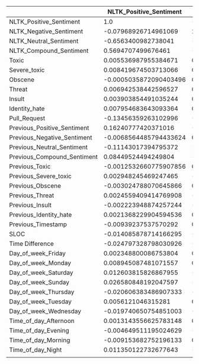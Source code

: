 |                             | NLTK_Positive_Sentiment | NLTK_Negative_Sentiment | NLTK_Neutral_Sentiment  | NLTK_Compound_Sentiment | Toxic                  | Severe_toxic           | Obscene                | Threat                  | Insult                 | Identity_hate           | Pull_Request           | Previous_Positive_Sentiment | Previous_Negative_Sentiment | Previous_Neutral_Sentiment | Previous_Compound_Sentiment | Previous_Toxic          | Previous_Severe_toxic   | Previous_Obscene        | Previous_Threat         | Previous_Insult         | Previous_Identity_hate  | Previous_Timestamp      | SLOC                    | Time Difference        | Day_of_week_Friday      | Day_of_week_Monday     | Day_of_week_Saturday   | Day_of_week_Sunday      | Day_of_week_Thursday   | Day_of_week_Tuesday    | Day_of_week_Wednesday  | Time_of_day_Afternoon  | Time_of_day_Evening     | Time_of_day_Morning    | Time_of_day_Night      |
| --------------------------- | ----------------------- | ----------------------- | ----------------------- | ----------------------- | ---------------------- | ---------------------- | ---------------------- | ----------------------- | ---------------------- | ----------------------- | ---------------------- | --------------------------- | --------------------------- | -------------------------- | --------------------------- | ----------------------- | ----------------------- | ----------------------- | ----------------------- | ----------------------- | ----------------------- | ----------------------- | ----------------------- | ---------------------- | ----------------------- | ---------------------- | ---------------------- | ----------------------- | ---------------------- | ---------------------- | ---------------------- | ---------------------- | ----------------------- | ---------------------- | ---------------------- |
| NLTK_Positive_Sentiment     | 1.0                     | -0.07968926714961069    | -0.6563400982738041     | 0.5694707499676461      | 0.005536987955384671   | 0.008419674503713066   | -0.0005035872090403496 | 0.006942538442596527    | 0.003903854491035244   | 0.007954683643093364    | -0.13456359263102996   | 0.16240777420371016         | -0.0068564485794433624      | -0.11143017394795372       | 0.08449524494249804         | -0.0012532660775907856  | 0.002948245469247465    | -0.003024788070645866   | 0.0024559409414769908   | -0.002223948874257244   | 0.0021368229904594536   | -0.00939237537570292    | -0.014085878714166295   | -0.024797328798030926  | 0.002348800086753804    | 0.008945087481071557   | 0.012603815826867955   | 0.026580848192047597    | -0.020606383486907333  | 0.0056121046315281     | -0.019740650754851003  | 0.0013143556625783148  | -0.004649511195024629   | -0.009153682752196133  | 0.011350122732677643   |
| NLTK_Negative_Sentiment     | -0.07968926714961069    | 1.0                     | -0.6997613132426066     | -0.6198065496025439     | 0.029688571942334843   | 0.019549122198810394   | 0.013264641122849726   | 0.017434412812830778    | 0.014100578684256215   | 0.023260966502865816    | -0.14074622523592337   | -0.007560646301053989       | 0.12133174770649333         | -0.08626133760631699       | -0.07586472985942803        | 0.0016299543190016461   | -0.0006900702224499532  | 0.0036856568340447736   | -0.0016244463593128812  | -0.001937663974645908   | 0.006417923296542655    | 0.002903438468812188    | -0.016665924479680145   | -0.0007993017503329056 | 0.0024154777967715594   | 0.01524935615735056    | -0.021186257707289095  | -0.022915509472115167   | -0.001354708577088432  | 0.022516054090025155   | -0.009017882691843561  | 0.016576642639899882   | -0.004530842634169911   | 0.024436031577375984   | -0.037412053075683196  |
| NLTK_Neutral_Sentiment      | -0.6563400982738041     | -0.6997613132426066     | 1.0                     | 0.06100428433890764     | -0.026435763461432327  | -0.020828245922914695  | -0.009678566449916973  | -0.01816471194368629    | -0.013471233661232599  | -0.023302878944735223   | 0.2029666399981281     | -0.1106742206745716         | -0.08691829029465178        | 0.14514988872034001        | -0.0031393456933457788      | -0.00034038367755199084 | -0.0015912506865582647  | -0.0006247107045600826  | -0.000530536545639713   | 0.0030588439108324783   | -0.006388206223447695   | 0.004534440655153192    | 0.022708741738031793    | 0.01837341259488896    | -0.003504454060230895   | -0.017955518149938888  | 0.00700453155717719    | -0.0017059258800023558  | 0.01579405259433628    | -0.021064311868301853  | 0.02096780621442225    | -0.01348539228782414   | 0.0067625717742819235   | -0.01193866784669865   | 0.02018148843425992    |
| NLTK_Compound_Sentiment     | 0.5694707499676461      | -0.6198065496025439     | 0.06100428433890764     | 1.0                     | -0.014875937506718534  | -0.0017238837346405132 | -0.0075466201947903475 | -0.007212847855650587   | -0.0065630339775820026 | -0.010628914510092832   | -0.007581381470900041  | 0.08540845357702036         | -0.07485326447656684        | -0.004593368682304373      | 0.12658812709385203         | -0.0014956099831753978  | 0.005933744198616499    | -0.0041567439548631435  | 0.0038337496653277816   | -0.00013643918167008677 | -0.0031684048680371097  | -0.018452352502524565   | 0.0015546330967926153   | -0.03762566526592376   | 0.0005918314378296898   | -0.0019853392777254225 | 0.021898623742729974   | 0.03625479951255237     | -0.01499642597075524   | -0.00898006016057411   | -0.011425018086323587  | -0.005630002631681929  | 0.001307792187099251    | -0.019115539576124413  | 0.023343400940263794   |
| Toxic                       | 0.005536987955384671    | 0.029688571942334843    | -0.026435763461432327   | -0.014875937506718534   | 1.0                    | 0.5986657263446669     | 0.7084581317537532     | 0.35838308139414726     | 0.6621462172351404     | 0.5764821269998694      | -0.01052130899716495   | -0.0038520096926253815      | 0.0019282483042310195       | 0.0013104179372241168      | -0.0036920618637395755      | 0.06579959028733129     | 0.033654289145559985    | 0.029264611548681114    | 0.0001661331099623816   | 0.1255442720750636      | 0.03986439374592744     | -0.0001489925779794977  | -0.0007926399596851444  | 0.026133119412248943   | 0.000444044987603098    | -0.0015210106745425433 | 0.003564068800665042   | -0.001810731614127956   | -0.0022215283782374426 | 0.0033065387555111236  | -0.0011743630183109605 | 0.0030746233606216344  | -0.0038215812487474316  | -0.00490547282564781   | 0.0046801007146480425  |
| Severe_toxic                | 0.008419674503713066    | 0.019549122198810394    | -0.020828245922914695   | -0.0017238837346405132  | 0.5986657263446669     | 1.0                    | 0.512887615227258      | 0.5906301668149501      | 0.626407316457992      | 0.44584333034719487     | -0.02636976232540362   | -0.0008534041016262959      | -0.000740776961845101       | 0.0011887875983408911      | 0.002261959545050023        | 0.028245117508941934    | 0.022822739631998917    | 0.011785013807388623    | 2.4488467801554655e-05  | 0.07203403446978147     | 0.01718098363323195     | -0.0004272772111632318  | -0.0024324283384399552  | -0.014083325044041509  | -0.0004047588848426132  | -0.001300108507552985  | 0.005421339188903137   | -0.0011245655145849015  | -0.0009434133269714886 | 0.00475424363391195    | -0.004835074485317761  | -0.0002583871097663789 | -0.0036832983198063804  | -0.0007618439516685633 | 0.004108220310378294   |
| Obscene                     | -0.0005035872090403496  | 0.013264641122849726    | -0.009678566449916973   | -0.0075466201947903475  | 0.7084581317537532     | 0.512887615227258      | 1.0                    | 0.014674469143081844    | 0.5176099590633801     | 0.2520774278655803      | -0.007808863795053166  | -0.001108955639287328       | 0.003366172813148701        | -0.0017409249373358034     | -0.0028051938723279686      | 0.021487165899771832    | 0.011974122977665693    | 0.013787829881186082    | -1.911424857043945e-05  | 0.041251166096958385    | 0.014149207564311442    | 0.00030235630535596956  | -0.0008191490219459489  | 0.002089627237435957   | 0.0021996640865708894   | 0.0009022152582260048  | 0.0008866836058531731  | -0.004102917640146003   | -0.0016094776287645276 | 0.001760971121124848   | -0.0010507585299596985 | 0.0011634622965256344  | -0.0017594660851692643  | -0.000626710758833773  | 0.000847438753547457   |
| Threat                      | 0.006942538442596527    | 0.017434412812830778    | -0.01816471194368629    | -0.007212847855650587   | 0.35838308139414726    | 0.5906301668149501     | 0.014674469143081844   | 1.0                     | 0.06996295533476576    | 0.5585994856816668      | -0.0025127556538598193 | -0.0025123121703361805      | -0.0024055950523067357      | 0.0036197937891114564      | -0.0001715190064475508      | 0.00022021486488798834  | -0.00017052710731792708 | 3.4774505366455934e-05  | -3.449608819911262e-05  | 0.0007785770318767925   | -5.842066067940592e-05  | -0.0003044821707479297  | -0.000288606575801061   | 0.009364509225361025   | -0.0008705859843216649  | -0.0023059956588777756 | 0.004921317110451311   | -0.0013433925133555138  | 0.003966015487915464   | -0.0026918196407080533 | -0.000719765740656888  | 0.002035052857766917   | -0.002414361684551828   | -0.0019576777806074802 | 0.0017562322583479445  |
| Insult                      | 0.003903854491035244    | 0.014100578684256215    | -0.013471233661232599   | -0.0065630339775820026  | 0.6621462172351404     | 0.626407316457992      | 0.5176099590633801     | 0.06996295533476576     | 1.0                    | 0.320022317456704       | -0.004683489478096241  | -0.003559435741252578       | 0.0016142718068496002       | 0.0013323950296242502      | -0.0030236418140433255      | 0.09998914388502475     | 0.0721935089830778      | 0.041150186158126024    | 0.0005595166974920953   | 0.24204397303432726     | 0.06380959929934067     | -4.437295965426331e-05  | 1.7781234269876913e-05  | 0.00896961598837802    | -0.002122821399675292   | -0.001260786004463875  | 7.269537143894286e-05  | -0.0017226492703507935  | -0.0015627131761023604 | 0.008744084245563775   | -0.002703976539211184  | -0.001247247403983304  | -0.0009288077118295151  | -0.0038030343846922345 | 0.0057794246745154374  |
| Identity_hate               | 0.007954683643093364    | 0.023260966502865816    | -0.023302878944735223   | -0.010628914510092832   | 0.5764821269998694     | 0.44584333034719487    | 0.2520774278655803     | 0.5585994856816668      | 0.320022317456704      | 1.0                     | -0.011046014021765567  | -0.0018927536519032253      | 0.0022656278108509308       | -0.00034200622031393604    | -0.0026960085134243956      | 0.04317007900749174     | 0.01932679917700918     | 0.01643668817558333     | -2.238010485412763e-06  | 0.07208195298865847     | 0.029904724931754705    | -0.0006051893557508225  | -0.0019185361589498916  | 0.025231322464256266   | -0.00022951564688525694 | -0.0006675498571407638 | -0.0016088872970817679 | -0.00015445779210654888 | 0.0028994958050676937  | 0.0018794496095601884  | -0.002702301828457964  | 0.0032500479426856516  | -0.0006707314090194791  | -0.0036736318197907974 | 0.0006541741873517048  |
| Pull_Request                | -0.13456359263102996    | -0.14074622523592337    | 0.2029666399981281      | -0.007581381470900041   | -0.01052130899716495   | -0.02636976232540362   | -0.007808863795053166  | -0.0025127556538598193  | -0.004683489478096241  | -0.011046014021765567   | 1.0                    | -0.057478770934026924       | -0.04779065767770135        | 0.07738182230790444        | -0.0221695796061188         | -0.0009708436199565953  | -0.015271734651377933   | -0.0026511834210726248  | -0.0023231537879479154  | -0.001773515287636052   | -0.0065033496644260015  | 0.002081423599568803    | 0.07245042224226678     | 0.19264496378222198    | -0.006317803035665696   | -0.026232260838890537  | -0.0237931082233331    | -0.027228924771530893   | -0.0026502199009704654 | -0.027325505714167315  | 0.09052696514681167    | -0.025141949304820856  | 0.04789789040144657     | -0.02830538376121446   | 0.013783457645598554   |
| Previous_Positive_Sentiment | 0.16240777420371016     | -0.007560646301053989   | -0.1106742206745716     | 0.08540845357702036     | -0.0038520096926253815 | -0.0008534041016262959 | -0.001108955639287328  | -0.0025123121703361805  | -0.003559435741252578  | -0.0018927536519032253  | -0.057478770934026924  | 1.0                         | -0.07967841641969427        | -0.655788790562071         | 0.5694664233545988          | 0.005538149903742661    | 0.008426594994010444    | -0.0005028368608137617  | 0.0069428744980799114   | 0.0039045237575813475   | 0.007963264575602702    | 0.006465799575742902    | -0.005759509922470508   | -0.02494970736851185   | 0.000585237559486635    | 0.008705518302791527   | 0.013039944341253999   | 0.024684830217152644    | -0.018295090068596063  | 0.005345093074870884   | -0.01902179523924864   | -0.003012085516202554  | -0.003683494438787642   | -0.008873488686395875  | 0.014868670287088213   |
| Previous_Negative_Sentiment | -0.0068564485794433624  | 0.12133174770649333     | -0.08691829029465178    | -0.07485326447656684    | 0.0019282483042310195  | -0.000740776961845101  | 0.003366172813148701   | -0.0024055950523067357  | 0.0016142718068496002  | 0.0022656278108509308   | -0.04779065767770135   | -0.07967841641969427        | 1.0                         | -0.6991872720295396        | -0.6198035083077965         | 0.0296887453628111      | 0.019556194651686058    | 0.013264772533813588    | 0.01743453292178407     | 0.014100843299966675    | 0.02326844582047192     | -0.002048394667120627   | -0.00805060354531108    | -0.0007833505739993133 | 0.007045148475654189    | 0.013000215388169914   | -0.02063204910888764   | -0.025085843272919794   | -0.0028607728863857696 | 0.02304427016729363    | -0.009318114732659864  | 0.014859273083542558   | -0.009552796490275656   | 0.02686632148768707    | -0.033708077416135934  |
| Previous_Neutral_Sentiment  | -0.11143017394795372    | -0.08626133760631699    | 0.14514988872034001     | -0.004593368682304373   | 0.0013104179372241168  | 0.0011887875983408911  | -0.0017409249373358034 | 0.0036197937891114564   | 0.0013323950296242502  | -0.00034200622031393604 | 0.07738182230790444    | -0.655788790562071          | -0.6991872720295396         | 1.0                        | 0.06097094235507454         | -0.026407498905175162   | -0.02069707208850693    | -0.00966509263597059    | -0.018148837411278495   | -0.013454715546395811   | -0.023152992816373136   | -0.0030861405992264747  | 0.010213128439444562    | 0.018076932042122885   | -0.005655408332920822   | -0.016255705187845595  | 0.006124109282386441   | 0.0013508322717870613   | 0.015363168757945977   | -0.021170189167668836  | 0.020635641037230038   | -0.008939972501782816  | 0.00982001426526313     | -0.01397419885938199   | 0.014740783700041414   |
| Previous_Compound_Sentiment | 0.08449524494249804     | -0.07586472985942803    | -0.0031393456933457788  | 0.12658812709385203     | -0.0036920618637395755 | 0.002261959545050023   | -0.0028051938723279686 | -0.0001715190064475508  | -0.0030236418140433255 | -0.0026960085134243956  | -0.0221695796061188    | 0.5694664233545988          | -0.6198035083077965         | 0.06097094235507454        | 1.0                         | -0.014875420551683711   | -0.0017239427637581876  | -0.007546264461854375   | -0.007212792192669288   | -0.006562828768986125   | -0.01062801339833685    | 0.010980653990349334    | 0.00029858183951996854  | -0.03787836491390246   | -0.003025538421070301   | -0.0027217545424301076 | 0.02120984977213606    | 0.03530823047909727     | -0.011848880334931944  | -0.007849004946944115  | -0.010544900476321676  | -0.008873788571037579  | 0.00234902800032091     | -0.02022758370914828   | 0.02699134206203584    |
| Previous_Toxic              | -0.0012532660775907856  | 0.0016299543190016461   | -0.00034038367755199084 | -0.0014956099831753978  | 0.06579959028733129    | 0.028245117508941934   | 0.021487165899771832   | 0.00022021486488798834  | 0.09998914388502475    | 0.04317007900749174     | -0.0009708436199565953 | 0.005538149903742661        | 0.0296887453628111          | -0.026407498905175162      | -0.014875420551683711       | 1.0                     | 0.5986636655238102      | 0.7084581379712438      | 0.35838309045293        | 0.6621462319624775      | 0.5764793797616862      | -0.00021668201102934958 | -0.0013822412853366302  | 0.026134627901176065   | 0.00013564013881739863  | 0.0011026492850766585  | 0.004820159458058971   | -0.0018305494245928666  | -0.006093390794372829  | 0.002693168565242982   | 0.00030592392822523554 | -0.0014728815675024616 | 0.0011227392428625963   | -0.004381879618647045  | 0.004852787247078143   |
| Previous_Severe_toxic       | 0.002948245469247465    | -0.0006900702224499532  | -0.0015912506865582647  | 0.005933744198616499    | 0.033654289145559985   | 0.022822739631998917   | 0.011974122977665693   | -0.00017052710731792708 | 0.0721935089830778     | 0.01932679917700918     | -0.015271734651377933  | 0.008426594994010444        | 0.019556194651686058        | -0.02069707208850693       | -0.0017239427637581876      | 0.5986636655238102      | 1.0                     | 0.5128857133686655      | 0.5906275903988673      | 0.6264048902858136      | 0.4458494197226918      | 0.0001809874911506851   | -0.0017568238961164788  | -0.01411551007058288   | -0.0002829198657054878  | 0.0033219774229805636  | 0.0025398937448711436  | -0.001088153459510052   | -0.003934286837674428  | 0.0048890441883425     | -0.00456466700674367   | -0.00341836037489779   | -0.000929507438997324   | -0.0005001589820017955 | 0.004900375258935982   |
| Previous_Obscene            | -0.003024788070645866   | 0.0036856568340447736   | -0.0006247107045600826  | -0.0041567439548631435  | 0.029264611548681114   | 0.011785013807388623   | 0.013787829881186082   | 3.4774505366455934e-05  | 0.041150186158126024   | 0.01643668817558333     | -0.0026511834210726248 | -0.0005028368608137617      | 0.013264772533813588        | -0.00966509263597059       | -0.007546264461854375       | 0.7084581379712438      | 0.5128857133686655      | 1.0                     | 0.014674480348747904    | 0.5176099718850438      | 0.25207645407536383     | -7.922207783214559e-05  | -0.0009521333761086759  | 0.0020890522272268555  | 0.0020050281884795773   | 0.0007475538802669758  | 0.0024607626010105     | -0.002840371825147073   | -0.003164432530945784  | 0.0015195953381388027  | -0.0007411856496829037 | -0.0005475966577438932 | -0.00011843537001811367 | -0.0010998182286900673 | 0.0017438606705601303  |
| Previous_Threat             | 0.0024559409414769908   | -0.0016244463593128812  | -0.000530536545639713   | 0.0038337496653277816   | 0.0001661331099623816  | 2.4488467801554655e-05 | -1.911424857043945e-05 | -3.449608819911262e-05  | 0.0005595166974920953  | -2.238010485412763e-06  | -0.0023231537879479154 | 0.0069428744980799114       | 0.01743453292178407         | -0.018148837411278495      | -0.007212792192669288       | 0.35838309045293        | 0.5906275903988673      | 0.014674480348747904    | 1.0                     | 0.06996296776358994     | 0.5585962547601093      | 0.00021122868388091538  | -0.00027572562931245685 | 0.009357634066043724   | -0.0006329193601548097  | 0.004690592180844745   | 0.0007947585350809603  | -0.0015069956522725503  | -0.0020895590196754487 | -0.002466536026851288  | 0.0011050811050512142  | -0.0016275985370529757 | 0.0017814191951825127   | -0.0014343145495377906 | 0.0016175891645654296  |
| Previous_Insult             | -0.002223948874257244   | -0.001937663974645908   | 0.0030588439108324783   | -0.00013643918167008677 | 0.1255442720750636     | 0.07203403446978147    | 0.041251166096958385   | 0.0007785770318767925   | 0.24204397303432726    | 0.07208195298865847     | -0.001773515287636052  | 0.0039045237575813475       | 0.014100843299966675        | -0.013454715546395811      | -0.006562828768986125       | 0.6621462319624775      | 0.6264048902858136      | 0.5176099718850438      | 0.06996296776358994     | 1.0                     | 0.3200209554173398      | -5.410192890400625e-05  | -0.0005985851202262829  | 0.008968567069942757   | -0.0031795447431440965  | -0.0007924821970153531 | 0.001393604360006549   | -0.0018224140682743155  | -0.0020564993590580544 | 0.008358861993744495   | -0.0020798448822650023 | -0.0038917193234570854 | 0.0011526366825562863   | -0.004213935378278939  | 0.007238139459585798   |
| Previous_Identity_hate      | 0.0021368229904594536   | 0.006417923296542655    | -0.006388206223447695   | -0.0031684048680371097  | 0.03986439374592744    | 0.01718098363323195    | 0.014149207564311442   | -5.842066067940592e-05  | 0.06380959929934067    | 0.029904724931754705    | -0.0065033496644260015 | 0.007963264575602702        | 0.02326844582047192         | -0.023152992816373136      | -0.01062801339833685        | 0.5764793797616862      | 0.4458494197226918      | 0.25207645407536383     | 0.5585962547601093      | 0.3200209554173398      | 1.0                     | -0.00015188726934812585 | -0.0019106880184695096  | 0.02520127001292287    | 0.0007732739242308389   | 0.0005593986292306824  | 0.0010270041752098971  | -0.0012672007656023428  | -0.0024817741485285605 | 0.0022327075518622274  | -0.0008172940707657716 | -0.0020033401674294823 | 0.004571052842863848    | -0.0017836138353374612 | 8.211346452248434e-06  |
| Previous_Timestamp          | -0.00939237537570292    | 0.002903438468812188    | 0.004534440655153192    | -0.018452352502524565   | -0.0001489925779794977 | -0.0004272772111632318 | 0.00030235630535596956 | -0.0003044821707479297  | -4.437295965426331e-05 | -0.0006051893557508225  | 0.002081423599568803   | 0.006465799575742902        | -0.002048394667120627       | -0.0030861405992264747     | 0.010980653990349334        | -0.00021668201102934958 | 0.0001809874911506851   | -7.922207783214559e-05  | 0.00021122868388091538  | -5.410192890400625e-05  | -0.00015188726934812585 | 1.0                     | -0.002361850029373388   | -0.012107927378952752  | -0.0022558115968198803  | -0.0034500414703888538 | 0.0061860899408113     | 0.0005166769125775397   | 0.0028093382825793065  | 0.003277653577043578   | -0.004899859640171458  | 0.0019579259198661907  | -0.0008942777430224166  | 0.001845832683246574   | -0.0031123644815240535 |
| SLOC                        | -0.014085878714166295   | -0.016665924479680145   | 0.022708741738031793    | 0.0015546330967926153   | -0.0007926399596851444 | -0.0024324283384399552 | -0.0008191490219459489 | -0.000288606575801061   | 1.7781234269876913e-05 | -0.0019185361589498916  | 0.07245042224226678    | -0.005759509922470508       | -0.00805060354531108        | 0.010213128439444562       | 0.00029858183951996854      | -0.0013822412853366302  | -0.0017568238961164788  | -0.0009521333761086759  | -0.00027572562931245685 | -0.0005985851202262829  | -0.0019106880184695096  | -0.002361850029373388   | 1.0                     | 0.011141706089933565   | -0.002692827520913101   | -0.007171975162962337  | -0.0015186856434510133 | -0.00728060343397948    | -0.003380281879070389  | -0.0035058553785926715 | 0.02117621831322796    | 0.0006741593717263164  | -0.0007210279198225568  | -0.0009573987074920524 | 0.0008137334445329819  |
| Time Difference             | -0.024797328798030926   | -0.0007993017503329056  | 0.01837341259488896     | -0.03762566526592376    | 0.026133119412248943   | -0.014083325044041509  | 0.002089627237435957   | 0.009364509225361025    | 0.00896961598837802    | 0.025231322464256266    | 0.19264496378222198    | -0.02494970736851185        | -0.0007833505739993133      | 0.018076932042122885       | -0.03787836491390246        | 0.026134627901176065    | -0.01411551007058288    | 0.0020890522272268555   | 0.009357634066043724    | 0.008968567069942757    | 0.02520127001292287     | -0.012107927378952752   | 0.011141706089933565    | 1.0                    | 0.009290838989796527    | -0.0038414052142897036 | -0.033761945453524685  | -0.0032572411135628806  | 0.027449622811185632   | -0.003220683274883319  | -0.005465948395837069  | 0.06841459531121148    | 0.008704098293380466    | -0.040134581333051596  | -0.04133765247454832   |
| Day_of_week_Friday          | 0.002348800086753804    | 0.0024154777967715594   | -0.003504454060230895   | 0.0005918314378296898   | 0.000444044987603098   | -0.0004047588848426132 | 0.0021996640865708894  | -0.0008705859843216649  | -0.002122821399675292  | -0.00022951564688525694 | -0.006317803035665696  | 0.000585237559486635        | 0.007045148475654189        | -0.005655408332920822      | -0.003025538421070301       | 0.00013564013881739863  | -0.0002829198657054878  | 0.0020050281884795773   | -0.0006329193601548097  | -0.0031795447431440965  | 0.0007732739242308389   | -0.0022558115968198803  | -0.002692827520913101   | 0.009290838989796527   | 1.0                     | -0.1886927533166365    | -0.11884661156755662   | -0.11231069215085801    | -0.20913146927084963   | -0.20076921271923887   | -0.2148956983328862    | 0.018404271875245952   | -0.015118459955176298   | 0.03176479046318318    | -0.03752672519284921   |
| Day_of_week_Monday          | 0.008945087481071557    | 0.01524935615735056     | -0.017955518149938888   | -0.0019853392777254225  | -0.0015210106745425433 | -0.001300108507552985  | 0.0009022152582260048  | -0.0023059956588777756  | -0.001260786004463875  | -0.0006675498571407638  | -0.026232260838890537  | 0.008705518302791527        | 0.013000215388169914        | -0.016255705187845595      | -0.0027217545424301076      | 0.0011026492850766585   | 0.0033219774229805636   | 0.0007475538802669758   | 0.004690592180844745    | -0.0007924821970153531  | 0.0005593986292306824   | -0.0034500414703888538  | -0.007171975162962337   | -0.0038414052142897036 | -0.1886927533166365     | 1.0                    | -0.1166750145374723    | -0.11025852118608073    | -0.20531016320604747   | -0.1971007040396693    | -0.21096906673505156   | 0.01680530951154211    | 0.008681436089118472    | 0.007310965029950832   | -0.03223395418021949   |
| Day_of_week_Saturday        | 0.012603815826867955    | -0.021186257707289095   | 0.00700453155717719     | 0.021898623742729974    | 0.003564068800665042   | 0.005421339188903137   | 0.0008866836058531731  | 0.004921317110451311    | 7.269537143894286e-05  | -0.0016088872970817679  | -0.0237931082233331    | 0.013039944341253999        | -0.02063204910888764        | 0.006124109282386441       | 0.02120984977213606         | 0.004820159458058971    | 0.0025398937448711436   | 0.0024607626010105      | 0.0007947585350809603   | 0.001393604360006549    | 0.0010270041752098971   | 0.0061860899408113      | -0.0015186856434510133  | -0.033761945453524685  | -0.11884661156755662    | -0.1166750145374723    | 1.0                    | -0.06944544191067063    | -0.12931295340460153   | -0.12414229164055919   | -0.1328771682342051    | -0.0449297983458236    | -0.005908467572866172   | -0.02363667774261826   | 0.07557639885612465    |
| Day_of_week_Sunday          | 0.026580848192047597    | -0.022915509472115167   | -0.0017059258800023558  | 0.03625479951255237     | -0.001810731614127956  | -0.0011245655145849015 | -0.004102917640146003  | -0.0013433925133555138  | -0.0017226492703507935 | -0.00015445779210654888 | -0.027228924771530893  | 0.024684830217152644        | -0.025085843272919794       | 0.0013508322717870613      | 0.03530823047909727         | -0.0018305494245928666  | -0.001088153459510052   | -0.002840371825147073   | -0.0015069956522725503  | -0.0018224140682743155  | -0.0012672007656023428  | 0.0005166769125775397   | -0.00728060343397948    | -0.0032572411135628806 | -0.11231069215085801    | -0.11025852118608073   | -0.06944544191067063   | 1.0                     | -0.12220144192068143   | -0.11731513852559232   | -0.125569644254828     | -0.0396677625467774    | -0.0036296450046859638  | -0.042610641502844035  | 0.08638180168908856    |
| Day_of_week_Thursday        | -0.020606383486907333   | -0.001354708577088432   | 0.01579405259433628     | -0.01499642597075524    | -0.0022215283782374426 | -0.0009434133269714886 | -0.0016094776287645276 | 0.003966015487915464    | -0.0015627131761023604 | 0.0028994958050676937   | -0.0026502199009704654 | -0.018295090068596063       | -0.0028607728863857696      | 0.015363168757945977       | -0.011848880334931944       | -0.006093390794372829   | -0.003934286837674428   | -0.003164432530945784   | -0.0020895590196754487  | -0.0020564993590580544  | -0.0024817741485285605  | 0.0028093382825793065   | -0.003380281879070389   | 0.027449622811185632   | -0.20913146927084963    | -0.20531016320604747   | -0.12931295340460153   | -0.12220144192068143    | 1.0                    | -0.21845014769043944   | -0.23382069592765764   | 0.016996555641110307   | -0.010222756442935261   | 0.016438044821208624   | -0.025349672954986968  |
| Day_of_week_Tuesday         | 0.0056121046315281      | 0.022516054090025155    | -0.021064311868301853   | -0.00898006016057411    | 0.0033065387555111236  | 0.00475424363391195    | 0.001760971121124848   | -0.0026918196407080533  | 0.008744084245563775   | 0.0018794496095601884   | -0.027325505714167315  | 0.005345093074870884        | 0.02304427016729363         | -0.021170189167668836      | -0.007849004946944115       | 0.002693168565242982    | 0.0048890441883425      | 0.0015195953381388027   | -0.002466536026851288   | 0.008358861993744495    | 0.0022327075518622274   | 0.003277653577043578    | -0.0035058553785926715  | -0.003220683274883319  | -0.20076921271923887    | -0.1971007040396693    | -0.12414229164055919   | -0.11731513852559232    | -0.21845014769043944   | 1.0                    | -0.224471224739789     | 0.011280550248756023   | -0.013177700192238297   | 0.014223068825100701   | -0.014646451490760702  |
| Day_of_week_Wednesday       | -0.019740650754851003   | -0.009017882691843561   | 0.02096780621442225     | -0.011425018086323587   | -0.0011743630183109605 | -0.004835074485317761  | -0.0010507585299596985 | -0.000719765740656888   | -0.002703976539211184  | -0.002702301828457964   | 0.09052696514681167    | -0.01902179523924864        | -0.009318114732659864       | 0.020635641037230038       | -0.010544900476321676       | 0.00030592392822523554  | -0.00456466700674367    | -0.0007411856496829037  | 0.0011050811050512142   | -0.0020798448822650023  | -0.0008172940707657716  | -0.004899859640171458   | 0.02117621831322796     | -0.005465948395837069  | -0.2148956983328862     | -0.21096906673505156   | -0.1328771682342051    | -0.125569644254828      | -0.23382069592765764   | -0.224471224739789     | 1.0                    | -0.007245234376131474  | 0.034747567819010367    | -0.025037885757152236  | 0.002654315681472066   |
| Time_of_day_Afternoon       | 0.0013143556625783148   | 0.016576642639899882    | -0.01348539228782414    | -0.005630002631681929   | 0.0030746233606216344  | -0.0002583871097663789 | 0.0011634622965256344  | 0.002035052857766917    | -0.001247247403983304  | 0.0032500479426856516   | -0.025141949304820856  | -0.003012085516202554       | 0.014859273083542558        | -0.008939972501782816      | -0.008873788571037579       | -0.0014728815675024616  | -0.00341836037489779    | -0.0005475966577438932  | -0.0016275985370529757  | -0.0038917193234570854  | -0.0020033401674294823  | 0.0019579259198661907   | 0.0006741593717263164   | 0.06841459531121148    | 0.018404271875245952    | 0.01680530951154211    | -0.0449297983458236    | -0.0396677625467774     | 0.016996555641110307   | 0.011280550248756023   | -0.007245234376131474  | 1.0                    | -0.31204268618523123    | -0.3929016727681593    | -0.42180761240053344   |
| Time_of_day_Evening         | -0.004649511195024629   | -0.004530842634169911   | 0.0067625717742819235   | 0.001307792187099251    | -0.0038215812487474316 | -0.0036832983198063804 | -0.0017594660851692643 | -0.002414361684551828   | -0.0009288077118295151 | -0.0006707314090194791  | 0.04789789040144657    | -0.003683494438787642       | -0.009552796490275656       | 0.00982001426526313        | 0.00234902800032091         | 0.0011227392428625963   | -0.000929507438997324   | -0.00011843537001811367 | 0.0017814191951825127   | 0.0011526366825562863   | 0.004571052842863848    | -0.0008942777430224166  | -0.0007210279198225568  | 0.008704098293380466   | -0.015118459955176298   | 0.008681436089118472   | -0.005908467572866172  | -0.0036296450046859638  | -0.010222756442935261  | -0.013177700192238297  | 0.034747567819010367   | -0.31204268618523123   | 1.0                     | -0.2497138953998917    | -0.26808545064154315   |
| Time_of_day_Morning         | -0.009153682752196133   | 0.024436031577375984    | -0.01193866784669865    | -0.019115539576124413   | -0.00490547282564781   | -0.0007618439516685633 | -0.000626710758833773  | -0.0019576777806074802  | -0.0038030343846922345 | -0.0036736318197907974  | -0.02830538376121446   | -0.008873488686395875       | 0.02686632148768707         | -0.01397419885938199       | -0.02022758370914828        | -0.004381879618647045   | -0.0005001589820017955  | -0.0010998182286900673  | -0.0014343145495377906  | -0.004213935378278939   | -0.0017836138353374612  | 0.001845832683246574    | -0.0009573987074920524  | -0.040134581333051596  | 0.03176479046318318     | 0.007310965029950832   | -0.02363667774261826   | -0.042610641502844035   | 0.016438044821208624   | 0.014223068825100701   | -0.025037885757152236  | -0.3929016727681593    | -0.2497138953998917     | 1.0                    | -0.33755388818612597   |
| Time_of_day_Night           | 0.011350122732677643    | -0.037412053075683196   | 0.02018148843425992     | 0.023343400940263794    | 0.0046801007146480425  | 0.004108220310378294   | 0.000847438753547457   | 0.0017562322583479445   | 0.0057794246745154374  | 0.0006541741873517048   | 0.013783457645598554   | 0.014868670287088213        | -0.033708077416135934       | 0.014740783700041414       | 0.02699134206203584         | 0.004852787247078143    | 0.004900375258935982    | 0.0017438606705601303   | 0.0016175891645654296   | 0.007238139459585798    | 8.211346452248434e-06   | -0.0031123644815240535  | 0.0008137334445329819   | -0.04133765247454832   | -0.03752672519284921    | -0.03223395418021949   | 0.07557639885612465    | 0.08638180168908856     | -0.025349672954986968  | -0.014646451490760702  | 0.002654315681472066   | -0.42180761240053344   | -0.26808545064154315    | -0.33755388818612597   | 1.0                    |
|                             |                         |                         |                         |                         |                        |                        |                        |                         |                        |                         |                        |                             |                             |                            |                             |                         |                         |                         |                         |                         |                         |                         |                         |                        |                         |                        |                        |                         |                        |                        |                        |                        |                         |                        |                        |